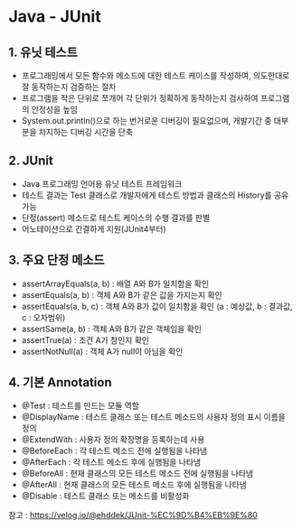 # Java - JUnit

## 1. 유닛 테스트
- 프로그래밍에서 모든 함수와 메소드에 대한 테스트 케이스를 작성하여, 의도한대로 잘 동작하는지 검증하는 절차
- 프로그램을 작은 단위로 쪼개어 각 단위가 정확하게 동작하는지 검사하여 프로그램의 안정성을 높임
- System.out.println()으로 하는 번거로운 디버깅이 필요없으며, 개발기간 중 대부분을 차지하는 디버깅 시간을 단축

## 2. JUnit
- Java 프로그래밍 언어용 유닛 테스트 프레임워크
- 테스트 결과는 Test 클래스로 개발자에게 테스트 방법과 클래스의 History를 공유 가능
- 단정(assert) 메소드로 테스트 케이스의 수행 결과를 판별
- 어노테이션으로 간결하게 지원(JUnit4부터)

## 3. 주요 단정 메소드
- assertArrayEquals(a, b) : 배열 A와 B가 일치함을 확인
- assertEquals(a, b) : 객체 A와 B가 같은 값을 가지는지 확인
- assertEquals(a, b, c) : 객체 A와 B가 값이 일치함을 확인 (a : 예상값, b : 결과값, c : 오차범위)
- assertSame(a, b) : 객체 A와 B가 같은 객체임을 확인
- assertTrue(a) : 조건 A가 참인지 확인
- assertNotNull(a) : 객체 A가 null이 아님을 확인

## 4. 기본 Annotation
- @Test : 테스트를 만드는 모듈 역할
- @DisplayName : 테스트 클래스 또는 테스트 메소드의 사용자 정의 표시 이름을 정의
- @ExtendWith : 사용자 정의 확장명을 등록하는데 사용
- @BeforeEach : 각 테스트 메소드 전에 실행됨을 나타냄
- @AfterEach : 각 테스트 메소드 후에 실행됨을 나타냄
- @BeforeAll : 현재 클래스의 모든 테스트 메소드 전에 실행됨을 나타냄
- @AfterAll : 현재 클래스의 모든 테스트 메소드 후에 실행됨을 나타냄
- @Disable : 테스트 클래스 또는 메소드를 비활성화

참고 : https://velog.io/@ehddek/JUnit-%EC%9D%B4%EB%9E%80